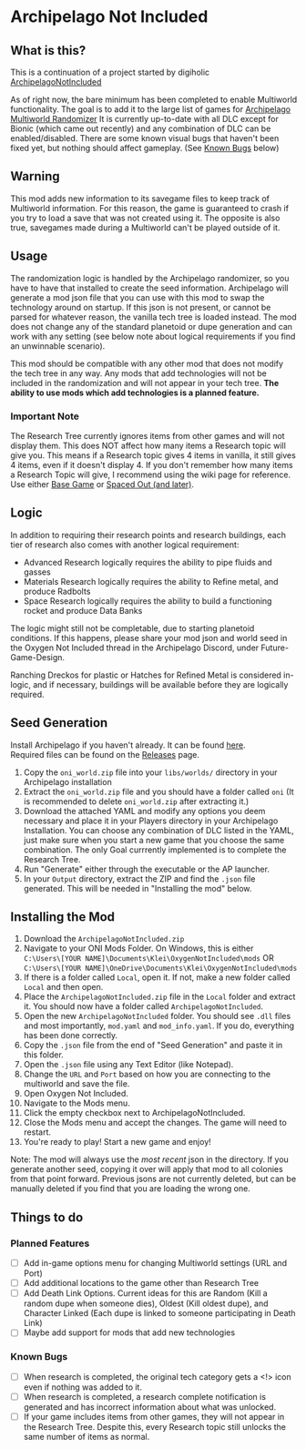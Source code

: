 # Archipelago Not Included

## What is this?

This is a continuation of a project started by digiholic [ArchipelagoNotIncluded](https://github.com/digiholic/ArchipelagoNotIncluded)

As of right now, the bare minimum has been completed to enable Multiworld functionality. The goal is to add it to the large list of games for [Archipelago Multiworld Randomizer](https://archipelago.gg)
It is currently up-to-date with all DLC except for Bionic (which came out recently) and any combination of DLC can be enabled/disabled.
There are some known visual bugs that haven't been fixed yet, but nothing should affect gameplay. (See [Known Bugs](#known-bugs) below)

## Warning

This mod adds new information to its savegame files to keep track of Multiworld information. For this reason, the game is guaranteed to crash if you try to load a save that was not created using it. The opposite is also true, savegames made during a Multiworld can't be played outside of it.

## Usage

The randomization logic is handled by the Archipelago randomizer, so you have to have that installed to create the seed information. Archipelago will generate a mod json file that you can use with this mod to swap the technology around on startup. If this json is not present, or cannot be parsed for whatever reason, the vanilla tech tree is loaded instead. The mod does not change any of the standard planetoid or dupe generation and can work with any setting (see below note about logical requirements if you find an unwinnable scenario).

This mod should be compatible with any other mod that does not modify the tech tree in any way. Any mods that add technologies will not be included in the randomization and will not appear in your tech tree. **The ability to use mods which add technologies is a planned feature.**

### Important Note

The Research Tree currently ignores items from other games and will not display them. This does NOT affect how many items a Research topic will give you. This means if a Research topic gives 4 items in vanilla, it still gives 4 items, even if it doesn't display 4. If you don't remember how many items a Research Topic will give, I recommend using the wiki page for reference. Use either [Base Game](https://oxygennotincluded.fandom.com/wiki/Category:Research) or [Spaced Out (and later)](https://oxygennotincluded.fandom.com/wiki/Category:Research).

## Logic

In addition to requiring their research points and research buildings, each tier of research also comes with another logical requirement:
+ Advanced Research logically requires the ability to pipe fluids and gasses
+ Materials Research logically requires the ability to Refine metal, and produce Radbolts
+ Space Research logically requires the ability to build a functioning rocket and produce Data Banks

The logic might still not be completable, due to starting planetoid conditions. If this happens, please share your mod json and world seed in the Oxygen Not Included thread in the Archipelago Discord, under Future-Game-Design.

Ranching Dreckos for plastic or Hatches for Refined Metal is considered in-logic, and if necessary, buildings will be available before they are logically required.

## Seed Generation

Install Archipelago if you haven't already. It can be found [here](https://github.com/ArchipelagoMW/Archipelago/releases).  
Required files can be found on the [Releases](https://github.com/ShadowKitty42/ONI-Archipelago/releases/latest) page.

1. Copy the `oni_world.zip` file into your `libs/worlds/` directory in your Archipelago installation
2. Extract the `oni_world.zip` file and you should have a folder called `oni` (It is recommended to delete `oni_world.zip` after extracting it.)
3. Download the attached YAML and modify any options you deem necessary and place it in your Players directory in your Archipelago Installation. You can choose any combination of DLC listed in the YAML, just make sure when you start a new game that you choose the same combination. The only Goal currrently implemented is to complete the Research Tree.
4. Run "Generate" either through the executable or the AP launcher.
5. In your `Output` directory, extract the ZIP and find the `.json` file generated. This will be needed in "Installing the mod" below.

## Installing the Mod

1. Download the `ArchipelagoNotIncluded.zip`
2. Navigate to your ONI Mods Folder. On Windows, this is either<br/>`C:\Users\[YOUR NAME]\Documents\Klei\OxygenNotIncluded\mods` OR<br/>`C:\Users\[YOUR NAME]\OneDrive\Documents\Klei\OxygenNotIncluded\mods`
3. If there is a folder called `Local`, open it. If not, make a new folder called `Local` and then open.
4. Place the `ArchipelagoNotIncluded.zip` file in the `Local` folder and extract it. You should now have a folder called `ArchipelagoNotIncluded`.
5. Open the new `ArchipelagoNotIncluded` folder. You should see `.dll` files and most importantly, `mod.yaml` and `mod_info.yaml`. If you do, everything has been done correctly.
6. Copy the `.json` file from the end of "Seed Generation" and paste it in this folder.
7. Open the `.json` file using any Text Editor (like Notepad).
8. Change the `URL` and `Port` based on how you are connecting to the multiworld and save the file.
9. Open Oxygen Not Included.
10. Navigate to the Mods menu.
11. Click the empty checkbox next to ArchipelagoNotIncluded.
12. Close the Mods menu and accept the changes. The game will need to restart.
13. You're ready to play! Start a new game and enjoy!

Note: The mod will always use the *most recent* json in the directory. If you generate another seed, copying it over will apply that mod to all colonies from that point forward. Previous jsons are not currently deleted, but can be manually deleted if you find that you are loading the wrong one.

## Things to do

### Planned Features

- [ ] Add in-game options menu for changing Multiworld settings (URL and Port)
- [ ] Add additional locations to the game other than Research Tree
- [ ] Add Death Link Options. Current ideas for this are Random (Kill a random dupe when someone dies), Oldest (Kill oldest dupe), and Character Linked (Each dupe is linked to someone participating in Death Link)
- [ ] Maybe add support for mods that add new technologies

### Known Bugs

- [ ] When research is completed, the original tech category gets a <!> icon even if nothing was added to it.
- [ ] When research is completed, a research complete notification is generated and has incorrect information about what was unlocked.
- [ ] If your game includes items from other games, they will not appear in the Research Tree. Despite this, every Research topic still unlocks the same number of items as normal.